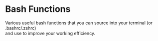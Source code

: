 # Bash Functions

Various useful bash functions that you can source into your terminal (or .bashrc/.zshrc)   
and use to improve your working efficiency.  
